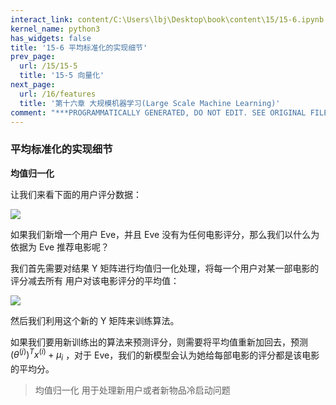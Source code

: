 ```yaml
---
interact_link: content/C:\Users\lbj\Desktop\book\content\15/15-6.ipynb
kernel_name: python3
has_widgets: false
title: '15-6 平均标准化的实现细节'
prev_page:
  url: /15/15-5
  title: '15-5 向量化'
next_page:
  url: /16/features
  title: '第十六章 大规模机器学习(Large Scale Machine Learning)'
comment: "***PROGRAMMATICALLY GENERATED, DO NOT EDIT. SEE ORIGINAL FILES IN /content***"
---
```


### 平均标准化的实现细节

**均值归一化**  

让我们来看下面的用户评分数据： 
 
 ![](https://i.loli.net/2018/12/02/5c0318405284d.png)
 
如果我们新增一个用户 Eve，并且 Eve 没有为任何电影评分，那么我们以什么为依据为 Eve 推荐电影呢？ 

我们首先需要对结果 Y 矩阵进行均值归一化处理，将每一个用户对某一部电影的评分减去所有 用户对该电影评分的平均值： 

 ![](https://i.loli.net/2018/12/02/5c031876a7b0b.png)
 
然后我们利用这个新的 Y 矩阵来训练算法。 

如果我们要用新训练出的算法来预测评分，则需要将平均值重新加回去，预测$(\theta^{(j)})^Tx^{(i)}+ \mu_i$ ，对于 Eve，我们的新模型会认为她给每部电影的评分都是该电影的平均分。

> 均值归一化 用于处理新用户或者新物品冷启动问题
